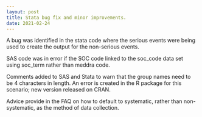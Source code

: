 ```yaml
---
layout: post
title: Stata bug fix and minor improvements.
date: 2021-02-24
---
```


A bug was identified in the stata code where the serious events were being used to
create the output for the non-serious events.

SAS code was in error if the SOC code linked to the soc_code data set using soc_term
rather than meddra code.

Comments added to SAS and Stata to warn that the group names need to be 4 characters
in length. An error is created in the R package for this scenario; new version
released on CRAN.

Advice provide in the FAQ on how to default to systematic, rather than non-systematic,
as the method of data collection.
